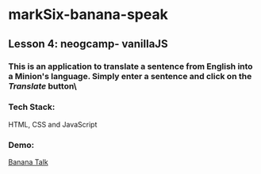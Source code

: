# markSix-banana-speak
## Lesson 4: neogcamp- vanillaJS

### This is an application to translate a sentence from English into a Minion's language. Simply enter a sentence and click on the ***Translate*** button\

### Tech Stack: 
HTML, CSS and JavaScript

### Demo:
[Banana Talk](https://language-converter.netlify.app/)
